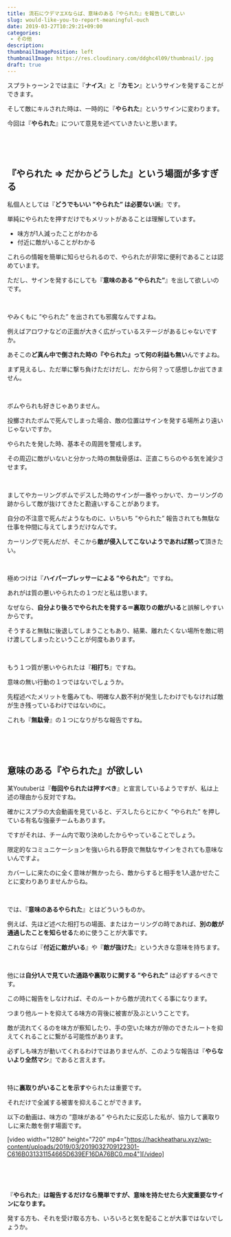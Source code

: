 ```yaml
---
title: 流石にウデマエXならば、意味のある『やられた』を報告して欲しい
slug: would-like-you-to-report-meaningful-ouch
date: 2019-03-27T10:29:21+09:00
categories: 
 - その他
description: 
thumbnailImagePosition: left
thumbnailImage: https://res.cloudinary.com/ddghc4l09/thumbnail/.jpg
draft: true
---
```


<!--more-->

スプラトゥーン２では主に『<strong>ナイス</strong>』と『<strong>カモン</strong>』というサインを発することができます。

そして敵にキルされた時は、一時的に『<strong>やられた</strong>』というサインに変わります。

今回は『<strong>やられた</strong>』について意見を述べていきたいと思います。

&nbsp;

&nbsp;
<h2>『やられた ⇒ だからどうした』という場面が多すぎる</h2>
私個人としては『<strong>どうでもいい ”やられた” は必要ない派</strong>』です。

単純にやられたを押すだけでもメリットがあることは理解しています。
<ul>
 	<li>味方が1人減ったことがわかる</li>
 	<li>付近に敵がいることがわかる</li>
</ul>
これらの情報を簡単に知らせられるので、やられたが非常に便利であることは認めています。

ただし、サインを発するにしても『<strong>意味のある ”やられた”</strong>』を出して欲しいのです。

&nbsp;

やみくもに ”やられた” を出されても邪魔なんですよね。

例えばアロワナなどの正面が大きく広がっているステージがあるじゃないですか。

あそこの<strong>ど真ん中で倒された時の『やられた』って何の利益も無い</strong>んですよね。

まず見えるし、ただ単に撃ち負けただけだし、だから何？って感想しか出てきません。

&nbsp;

ボムやられも好きじゃありません。

投擲されたボムで死んでしまった場合、敵の位置はサインを発する場所より遠いじゃないですか。

やられたを発した時、基本その周囲を警戒します。

その周辺に敵がいないと分かった時の無駄骨感は、正直こちらのやる気を減少させます。

&nbsp;

ましてやカーリングボムでデスした時のサインが一番やっかいで、カーリングの跡からして敵が抜けてきたと勘違いすることがあります。

自分の不注意で死んだようなものに、いちいち ”やられた” 報告されても無駄な仕事を仲間に与えてしまうだけなんです。

カーリングで死んだが、そこから<strong>敵が侵入してこないようであれば黙って</strong>頂きたい。

&nbsp;

極めつけは『<strong>ハイパープレッサーによる ”やられた”</strong>』ですね。

あれがは質の悪いやられたの１つだと私は思います。

なぜなら、<strong>自分より後ろでやられたを発する＝裏取りの敵がいる</strong>と誤解しやすいからです。

そうすると無駄に後退してしまうこともあり、結果、離れたくない場所を敵に明け渡してしまったということが何度もあります。

&nbsp;

もう１つ質が悪いやられたは『<strong>相打ち</strong>』ですね。

意味の無い行動の１つではないでしょうか。

先程述べたメリットを鑑みても、明確な人数不利が発生したわけでもなければ敵が生き残っているわけではないのに。

これも『<strong>無駄骨</strong>』の１つになりがちな報告ですね。

&nbsp;

&nbsp;
<h2>意味のある『やられた』が欲しい</h2>
某Youtuberは『<strong>毎回やられたは押すべき</strong>』と宣言しているようですが、私は上述の理由から反対ですね。

確かにスプラの大会動画を見ていると、デスしたらとにかく ”やられた” を押している有名な強豪チームもあります。

ですがそれは、チーム内で取り決めしたからやっていることでしょう。

限定的なコミュニケーションを強いられる野良で無駄なサインをされても意味ないんですよ。

カバーしに来たのに全く意味が無かったら、敵からすると相手を1人退かせたことに変わりありませんからね。

&nbsp;

では、『<strong>意味のあるやられた</strong>』とはどういうものか。

例えば、先ほど述べた相打ちの場面、またはカーリングの時であれば、<strong>別の敵が通過したことを知らせる</strong>ために使うことが大事です。

これならば『<strong>付近に敵がいる</strong>』や『<strong>敵が抜けた</strong>』という大きな意味を持ちます。

&nbsp;

他には<strong>自分1人で見ていた通路や裏取りに関する ”やられた”</strong> は必ずするべきです。

この時に報告をしなければ、そのルートから敵が流れてくる事になります。

つまり他ルートを抑えてる味方の背後に被害が及ぶということです。

敵が流れてくるのを味方が察知したり、手の空いた味方が隙のできたルートを抑えてくれることに繋がる可能性があります。

必ずしも味方が動いてくれるわけではありませんが、このような報告は『<strong>やらないより全然マシ</strong>』であると言えます。

&nbsp;

特に<strong>裏取りがいることを示す</strong>やられたは重要です。

それだけで全滅する被害を抑えることができます。

以下の動画は、味方の ”意味がある” やられたに反応した私が、協力して裏取りしに来た敵を倒す場面です。

[video width="1280" height="720" mp4="https://hackheatharu.xyz/wp-content/uploads/2019/03/2019032709122301-C616B031331154665D639EF16DA76BC0.mp4"][/video]

&nbsp;

&nbsp;

『<strong>やられた</strong>』<strong>は報告するだけなら簡単ですが、意味を持たせたら大変重要なサインになります。</strong>

発する方も、それを受け取る方も、いろいろと気を配ることが大事ではないでしょうか。
